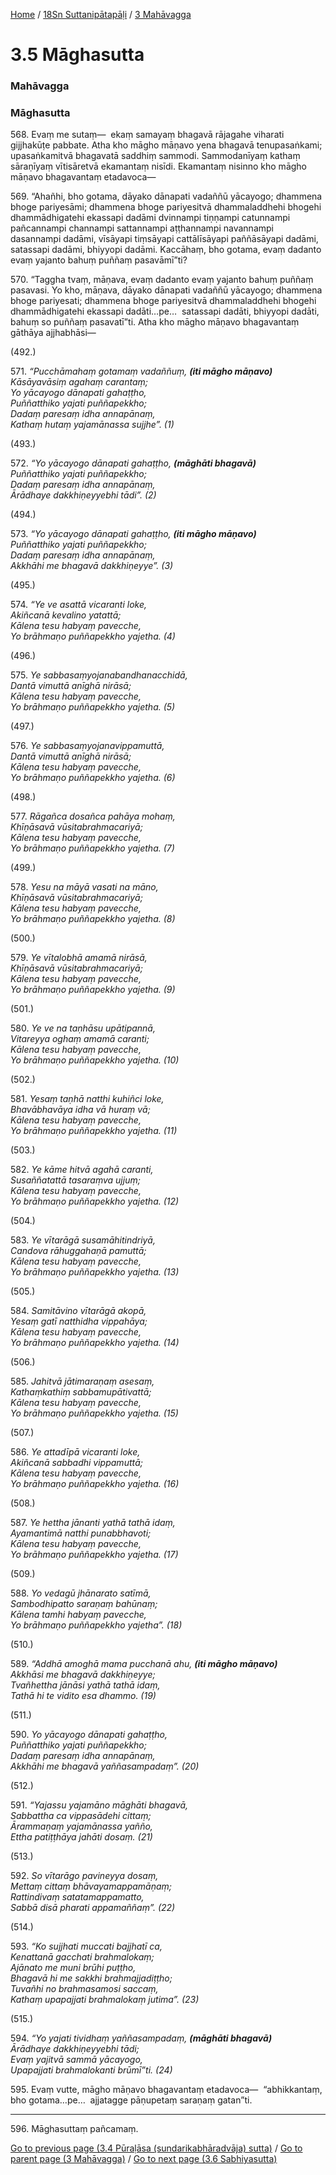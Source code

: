 
[Home](/) / [18Sn Suttanipātapāḷi](../../18Sn.md) / [3 Mahāvagga](../3.md)

# 3.5 Māghasutta

### Mahāvagga

### Māghasutta

568\. Evaṃ me sutaṃ—  ekaṃ samayaṃ bhagavā rājagahe viharati gijjhakūṭe pabbate. Atha kho māgho māṇavo yena bhagavā tenupasaṅkami; upasaṅkamitvā bhagavatā saddhiṃ sammodi. Sammodanīyaṃ kathaṃ sāraṇīyaṃ vītisāretvā ekamantaṃ nisīdi. Ekamantaṃ nisinno kho māgho māṇavo bhagavantaṃ etadavoca—

569\. “Ahañhi, bho gotama, dāyako dānapati vadaññū yācayogo; dhammena bhoge pariyesāmi; dhammena bhoge pariyesitvā dhammaladdhehi bhogehi dhammādhigatehi ekassapi dadāmi dvinnampi tiṇṇampi catunnampi pañcannampi channampi sattannampi aṭṭhannampi navannampi dasannampi dadāmi, vīsāyapi tiṃsāyapi cattālīsāyapi paññāsāyapi dadāmi, satassapi dadāmi, bhiyyopi dadāmi. Kaccāhaṃ, bho gotama, evaṃ dadanto evaṃ yajanto bahuṃ puññaṃ pasavāmī”ti?

570\. “Taggha tvaṃ, māṇava, evaṃ dadanto evaṃ yajanto bahuṃ puññaṃ pasavasi. Yo kho, māṇava, dāyako dānapati vadaññū yācayogo; dhammena bhoge pariyesati; dhammena bhoge pariyesitvā dhammaladdhehi bhogehi dhammādhigatehi ekassapi dadāti…pe…  satassapi dadāti, bhiyyopi dadāti, bahuṃ so puññaṃ pasavatī”ti. Atha kho māgho māṇavo bhagavantaṃ gāthāya ajjhabhāsi—

(492.)

571\. _“Pucchāmahaṃ gotamaṃ vadaññuṃ, __(iti māgho māṇavo)___  
_Kāsāyavāsiṃ agahaṃ carantaṃ;_  
_Yo yācayogo dānapati gahaṭṭho,_  
_Puññatthiko yajati puññapekkho;_  
_Dadaṃ paresaṃ idha annapānaṃ,_  
_Kathaṃ hutaṃ yajamānassa sujjhe”. (1)_  


(493.)

572\. _“Yo yācayogo dānapati gahaṭṭho, __(māghāti bhagavā)___  
_Puññatthiko yajati puññapekkho;_  
_Dadaṃ paresaṃ idha annapānaṃ,_  
_Ārādhaye dakkhiṇeyyebhi tādi”. (2)_  


(494.)

573\. _“Yo yācayogo dānapati gahaṭṭho, __(iti māgho māṇavo)___  
_Puññatthiko yajati puññapekkho;_  
_Dadaṃ paresaṃ idha annapānaṃ,_  
_Akkhāhi me bhagavā dakkhiṇeyye”. (3)_  


(495.)

574\. _“Ye ve asattā vicaranti loke,_  
_Akiñcanā kevalino yatattā;_  
_Kālena tesu habyaṃ pavecche,_  
_Yo brāhmaṇo puññapekkho yajetha. (4)_  


(496.)

575\. _Ye sabbasaṃyojanabandhanacchidā,_  
_Dantā vimuttā anīghā nirāsā;_  
_Kālena tesu habyaṃ pavecche,_  
_Yo brāhmaṇo puññapekkho yajetha. (5)_  


(497.)

576\. _Ye sabbasaṃyojanavippamuttā,_  
_Dantā vimuttā anīghā nirāsā;_  
_Kālena tesu habyaṃ pavecche,_  
_Yo brāhmaṇo puññapekkho yajetha. (6)_  


(498.)

577\. _Rāgañca dosañca pahāya mohaṃ,_  
_Khīṇāsavā vūsitabrahmacariyā;_  
_Kālena tesu habyaṃ pavecche,_  
_Yo brāhmaṇo puññapekkho yajetha. (7)_  


(499.)

578\. _Yesu na māyā vasati na māno,_  
_Khīṇāsavā vūsitabrahmacariyā;_  
_Kālena tesu habyaṃ pavecche,_  
_Yo brāhmaṇo puññapekkho yajetha. (8)_  


(500.)

579\. _Ye vītalobhā amamā nirāsā,_  
_Khīṇāsavā vūsitabrahmacariyā;_  
_Kālena tesu habyaṃ pavecche,_  
_Yo brāhmaṇo puññapekkho yajetha. (9)_  


(501.)

580\. _Ye ve na taṇhāsu upātipannā,_  
_Vitareyya oghaṃ amamā caranti;_  
_Kālena tesu habyaṃ pavecche,_  
_Yo brāhmaṇo puññapekkho yajetha. (10)_  


(502.)

581\. _Yesaṃ taṇhā natthi kuhiñci loke,_  
_Bhavābhavāya idha vā huraṃ vā;_  
_Kālena tesu habyaṃ pavecche,_  
_Yo brāhmaṇo puññapekkho yajetha. (11)_  


(503.)

582\. _Ye kāme hitvā agahā caranti,_  
_Susaññatattā tasaraṃva ujjuṃ;_  
_Kālena tesu habyaṃ pavecche,_  
_Yo brāhmaṇo puññapekkho yajetha. (12)_  


(504.)

583\. _Ye vītarāgā susamāhitindriyā,_  
_Candova rāhuggahaṇā pamuttā;_  
_Kālena tesu habyaṃ pavecche,_  
_Yo brāhmaṇo puññapekkho yajetha. (13)_  


(505.)

584\. _Samitāvino vītarāgā akopā,_  
_Yesaṃ gatī natthidha vippahāya;_  
_Kālena tesu habyaṃ pavecche,_  
_Yo brāhmaṇo puññapekkho yajetha. (14)_  


(506.)

585\. _Jahitvā jātimaraṇaṃ asesaṃ,_  
_Kathaṃkathiṃ sabbamupātivattā;_  
_Kālena tesu habyaṃ pavecche,_  
_Yo brāhmaṇo puññapekkho yajetha. (15)_  


(507.)

586\. _Ye attadīpā vicaranti loke,_  
_Akiñcanā sabbadhi vippamuttā;_  
_Kālena tesu habyaṃ pavecche,_  
_Yo brāhmaṇo puññapekkho yajetha. (16)_  


(508.)

587\. _Ye hettha jānanti yathā tathā idaṃ,_  
_Ayamantimā natthi punabbhavoti;_  
_Kālena tesu habyaṃ pavecche,_  
_Yo brāhmaṇo puññapekkho yajetha. (17)_  


(509.)

588\. _Yo vedagū jhānarato satīmā,_  
_Sambodhipatto saraṇaṃ bahūnaṃ;_  
_Kālena tamhi habyaṃ pavecche,_  
_Yo brāhmaṇo puññapekkho yajetha”. (18)_  


(510.)

589\. _“Addhā amoghā mama pucchanā ahu, __(iti māgho māṇavo)___  
_Akkhāsi me bhagavā dakkhiṇeyye;_  
_Tvañhettha jānāsi yathā tathā idaṃ,_  
_Tathā hi te vidito esa dhammo. (19)_  


(511.)

590\. _Yo yācayogo dānapati gahaṭṭho,_  
_Puññatthiko yajati puññapekkho;_  
_Dadaṃ paresaṃ idha annapānaṃ,_  
_Akkhāhi me bhagavā yaññasampadaṃ”. (20)_  


(512.)

591\. _“Yajassu yajamāno māghāti bhagavā,_  
_Sabbattha ca vippasādehi cittaṃ;_  
_Ārammaṇaṃ yajamānassa yañño,_  
_Ettha patiṭṭhāya jahāti dosaṃ. (21)_  


(513.)

592\. _So vītarāgo pavineyya dosaṃ,_  
_Mettaṃ cittaṃ bhāvayamappamāṇaṃ;_  
_Rattindivaṃ satatamappamatto,_  
_Sabbā disā pharati appamaññaṃ”. (22)_  


(514.)

593\. _“Ko sujjhati muccati bajjhatī ca,_  
_Kenattanā gacchati brahmalokaṃ;_  
_Ajānato me muni brūhi puṭṭho,_  
_Bhagavā hi me sakkhi brahmajjadiṭṭho;_  
_Tuvañhi no brahmasamosi saccaṃ,_  
_Kathaṃ upapajjati brahmalokaṃ jutima”. (23)_  


(515.)

594\. _“Yo yajati tividhaṃ yaññasampadaṃ, __(māghāti bhagavā)___  
_Ārādhaye dakkhiṇeyyebhi tādi;_  
_Evaṃ yajitvā sammā yācayogo,_  
_Upapajjati brahmalokanti brūmī”ti. (24)_  


595\. Evaṃ vutte, māgho māṇavo bhagavantaṃ etadavoca—  “abhikkantaṃ, bho gotama…pe…  ajjatagge pāṇupetaṃ saraṇaṃ gatan”ti.

---

596\. Māghasuttaṃ pañcamaṃ.



[Go to previous page (3.4 Pūraḷāsa (sundarikabhāradvāja) sutta)](3.4.md) / [Go to parent page (3 Mahāvagga)](../3.md) / [Go to next page (3.6 Sabhiyasutta)](3.6.md)


